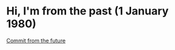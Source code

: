 # Hi, I'm from the past (1 January 1980)

[Commit from the future](https://github.com/Deri-Kurniawan/commit-from-the-future)